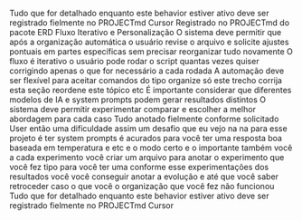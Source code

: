 Tudo que for detalhado enquanto este behavior estiver ativo deve ser registrado fielmente no PROJECTmd
Cursor
 Registrado no PROJECTmd do pacote ERD
 Fluxo Iterativo e Personalização
 O sistema deve permitir que após a organização automática o usuário revise o arquivo e solicite ajustes pontuais em partes específicas sem precisar reorganizar tudo novamente
 O fluxo é iterativo o usuário pode rodar o script quantas vezes quiser corrigindo apenas o que for necessário a cada rodada
 A automação deve ser flexível para aceitar comandos do tipo organize só este trecho corrija esta seção reordene este tópico etc
 É importante considerar que diferentes modelos de IA e system prompts podem gerar resultados distintos O sistema deve permitir experimentar comparar e escolher a melhor abordagem para cada caso
Tudo anotado fielmente conforme solicitado
User
então uma dificuldade assim um desafio que eu vejo na na para esse projeto é ter system prompts é acurados para você ter uma resposta boa baseada em temperatura e etc e o modo certo e o importante também você a cada experimento você criar um arquivo para anotar o experimento que você fez tipo para você ter uma conforme esse experimentações dos resultados você você conseguir anotar a evolução e até que você saber retroceder caso o que você o organização que você fez não funcionou
Tudo que for detalhado enquanto este behavior estiver ativo deve ser registrado fielmente no PROJECTmd
Cursor